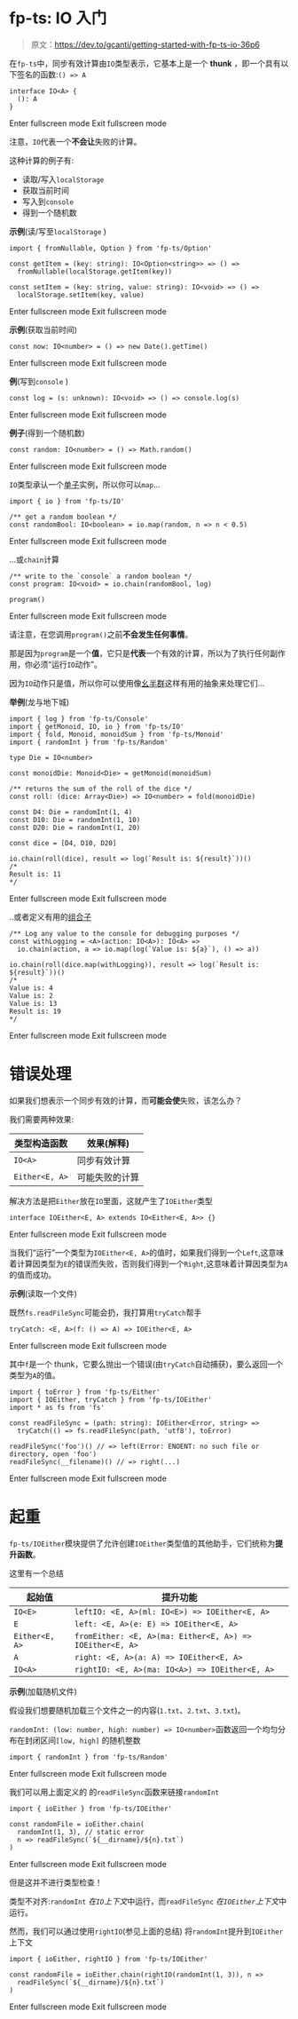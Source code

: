 # fp-ts: IO 入门

> 原文：<https://dev.to/gcanti/getting-started-with-fp-ts-io-36p6>

在`fp-ts`中，同步有效计算由`IO`类型表示，它基本上是一个 **thunk** ，即一个具有以下签名的函数:`() => A`

```
interface IO<A> {
  (): A
} 
```

Enter fullscreen mode Exit fullscreen mode

注意，`IO`代表一个**不会让**失败的计算。

这种计算的例子有:

*   读取/写入`localStorage`
*   获取当前时间
*   写入到`console`
*   得到一个随机数

**示例**(读/写至`localStorage` )

```
import { fromNullable, Option } from 'fp-ts/Option'

const getItem = (key: string): IO<Option<string>> => () =>
  fromNullable(localStorage.getItem(key))

const setItem = (key: string, value: string): IO<void> => () =>
  localStorage.setItem(key, value) 
```

Enter fullscreen mode Exit fullscreen mode

**示例**(获取当前时间)

```
const now: IO<number> = () => new Date().getTime() 
```

Enter fullscreen mode Exit fullscreen mode

**例**(写到`console` )

```
const log = (s: unknown): IO<void> => () => console.log(s) 
```

Enter fullscreen mode Exit fullscreen mode

**例子**(得到一个随机数)

```
const random: IO<number> = () => Math.random() 
```

Enter fullscreen mode Exit fullscreen mode

`IO`类型承认一个[单子](https://dev.to/gcanti/getting-started-with-fp-ts-monad-6k)实例，所以你可以`map`...

```
import { io } from 'fp-ts/IO'

/** get a random boolean */
const randomBool: IO<boolean> = io.map(random, n => n < 0.5) 
```

Enter fullscreen mode Exit fullscreen mode

...或`chain`计算

```
/** write to the `console` a random boolean */
const program: IO<void> = io.chain(randomBool, log)

program() 
```

Enter fullscreen mode Exit fullscreen mode

请注意，在您调用`program()`之前**不会发生任何事情**。

那是因为`program`是一个**值**，它只是**代表**一个有效的计算，所以为了执行任何副作用，你必须“运行`IO`动作”。

因为`IO`动作只是值，所以你可以使用像[幺半群](https://dev.to/gcanti/getting-started-with-fp-ts-monoid-ja0)这样有用的抽象来处理它们...

**举例**(龙与地下城)

```
import { log } from 'fp-ts/Console'
import { getMonoid, IO, io } from 'fp-ts/IO'
import { fold, Monoid, monoidSum } from 'fp-ts/Monoid'
import { randomInt } from 'fp-ts/Random'

type Die = IO<number>

const monoidDie: Monoid<Die> = getMonoid(monoidSum)

/** returns the sum of the roll of the dice */
const roll: (dice: Array<Die>) => IO<number> = fold(monoidDie)

const D4: Die = randomInt(1, 4)
const D10: Die = randomInt(1, 10)
const D20: Die = randomInt(1, 20)

const dice = [D4, D10, D20]

io.chain(roll(dice), result => log(`Result is: ${result}`))()
/*
Result is: 11
*/ 
```

Enter fullscreen mode Exit fullscreen mode

..或者定义有用的[组合子](https://dev.to/gcanti/functional-design-combinators-14pn)

```
/** Log any value to the console for debugging purposes */
const withLogging = <A>(action: IO<A>): IO<A> =>
  io.chain(action, a => io.map(log(`Value is: ${a}`), () => a))

io.chain(roll(dice.map(withLogging)), result => log(`Result is: ${result}`))()
/*
Value is: 4
Value is: 2
Value is: 13
Result is: 19
*/ 
```

Enter fullscreen mode Exit fullscreen mode

# 错误处理

如果我们想表示一个同步有效的计算，而**可能会使**失败，该怎么办？

我们需要两种效果:

| 类型构造函数 | 效果(解释) |
| --- | --- |
| `IO<A>` | 同步有效计算 |
| `Either<E, A>` | 可能失败的计算 |

解决方法是把`Either`放在`IO`里面，这就产生了`IOEither`类型

```
interface IOEither<E, A> extends IO<Either<E, A>> {} 
```

Enter fullscreen mode Exit fullscreen mode

当我们“运行”一个类型为`IOEither<E, A>`的值时，如果我们得到一个`Left`,这意味着计算因类型为`E`的错误而失败，否则我们得到一个`Right`,这意味着计算因类型为`A`的值而成功。

**示例**(读取一个文件)

既然`fs.readFileSync`可能会扔，我打算用`tryCatch`帮手

```
tryCatch: <E, A>(f: () => A) => IOEither<E, A> 
```

Enter fullscreen mode Exit fullscreen mode

其中`f`是一个 thunk，它要么抛出一个错误(由`tryCatch`自动捕获)，要么返回一个类型为`A`的值。

```
import { toError } from 'fp-ts/Either'
import { IOEither, tryCatch } from 'fp-ts/IOEither'
import * as fs from 'fs'

const readFileSync = (path: string): IOEither<Error, string> =>
  tryCatch(() => fs.readFileSync(path, 'utf8'), toError)

readFileSync('foo')() // => left(Error: ENOENT: no such file or directory, open 'foo')
readFileSync(__filename)() // => right(...) 
```

Enter fullscreen mode Exit fullscreen mode

# 起重

`fp-ts/IOEither`模块提供了允许创建`IOEither`类型值的其他助手，它们统称为**提升函数**。

这里有一个总结

| 起始值 | 提升功能 |
| --- | --- |
| `IO<E>` | `leftIO: <E, A>(ml: IO<E>) => IOEither<E, A>` |
| `E` | `left: <E, A>(e: E) => IOEither<E, A>` |
| `Either<E, A>` | `fromEither: <E, A>(ma: Either<E, A>) => IOEither<E, A>` |
| `A` | `right: <E, A>(a: A) => IOEither<E, A>` |
| `IO<A>` | `rightIO: <E, A>(ma: IO<A>) => IOEither<E, A>` |

**示例**(加载随机文件)

假设我们想要随机加载三个文件之一的内容(`1.txt`、`2.txt`、`3.txt`)。

`randomInt: (low: number, high: number) => IO<number>`函数返回一个均匀分布在封闭区间`[low, high]`
的随机整数

```
import { randomInt } from 'fp-ts/Random' 
```

Enter fullscreen mode Exit fullscreen mode

我们可以用上面定义的
的`readFileSync`函数来链接`randomInt`

```
import { ioEither } from 'fp-ts/IOEither'

const randomFile = ioEither.chain(
  randomInt(1, 3), // static error
  n => readFileSync(`${__dirname}/${n}.txt`)
) 
```

Enter fullscreen mode Exit fullscreen mode

但是这并不进行类型检查！

类型不对齐:`randomInt` *在`IO`上下文*中运行，而`readFileSync` *在`IOEither`上下文*中运行。

然而，我们可以通过使用`rightIO`(参见上面的总结)
将`randomInt`提升到`IOEither`上下文

```
import { ioEither, rightIO } from 'fp-ts/IOEither'

const randomFile = ioEither.chain(rightIO(randomInt(1, 3)), n =>
  readFileSync(`${__dirname}/${n}.txt`)
) 
```

Enter fullscreen mode Exit fullscreen mode